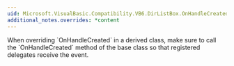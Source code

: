 ```yaml
---
uid: Microsoft.VisualBasic.Compatibility.VB6.DirListBox.OnHandleCreated(System.EventArgs)
additional_notes.overrides: *content
---
```


<p>When overriding `OnHandleCreated` in a derived class, make sure to call the `OnHandleCreated` method of the base class so that registered delegates receive the event.</p>


